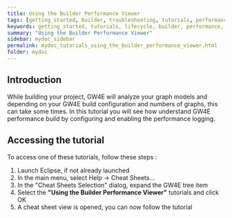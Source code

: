 ```yaml
---
title: Using the Builder Performance Viewer
tags: [getting_started, builder, troubleshooting, tutorials, performance]
keywords: getting_started, tutorials, lifecycle, builder, performance, model based testing, graphwalker
summary: "Using the Builder Performance Viewer"
sidebar: mydoc_sidebar
permalink: mydoc_tutorials_using_the_builder_performance_viewer.html
folder: mydoc
---
```


## Introduction

While building your project, GW4E will analyze your graph models and depending on your GW4E build configuration and numbers of graphs, this can take some times. In this tutorial you will see how understand GW4E performance build by configuring and enabling the performance logging.<br/>

## Accessing the tutorial

To access one of these tutorials, follow these steps :
 
 1. Launch Eclipse, if not already launched
 2. In the main menu, select Help -> Cheat Sheets...
 3. In the "Cheat Sheets Selection" dialog, expand the GW4E tree item
 4. Select the <b>"Using the Builder Performance Viewer"</b> tutorials and click OK
 5. A cheat sheet view is opened, you can now follow the tutorial
 

 

